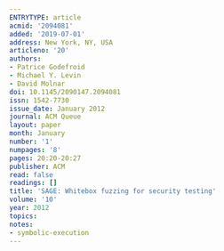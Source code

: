 ```yaml
---
ENTRYTYPE: article
acmid: '2094081'
added: '2019-07-01'
address: New York, NY, USA
articleno: '20'
authors:
- Patrice Godefroid
- Michael Y. Levin
- David Molnar
doi: 10.1145/2090147.2094081
issn: 1542-7730
issue_date: January 2012
journal: ACM Queue
layout: paper
month: January
number: '1'
numpages: '8'
pages: 20:20-20:27
publisher: ACM
read: false
readings: []
title: 'SAGE: Whitebox fuzzing for security testing'
volume: '10'
year: 2012
topics:
notes:
- symbolic-execution
---
```

